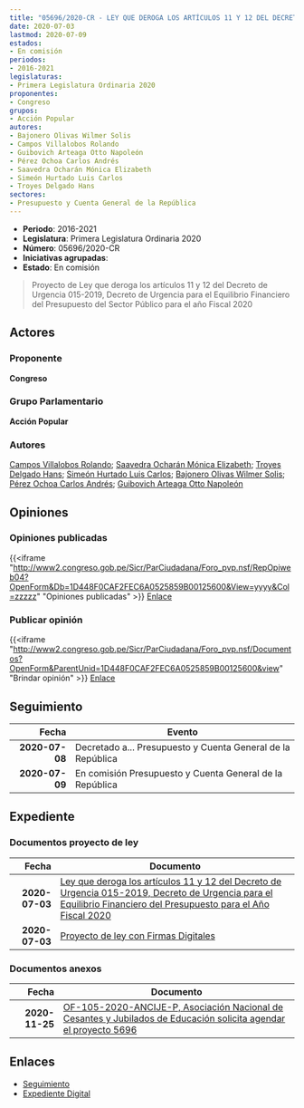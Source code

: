 ```yaml
---
title: "05696/2020-CR - LEY QUE DEROGA LOS ARTÍCULOS 11 Y 12 DEL DECRETO DE URGENCIA 015-2019, DECRETO DE URGENCIA PARA EL EQUILIBRIO FINANCIERO DEL PRESUPUESTO DEL SECTOR PÚBLICO PARA EL AÑO FISCAL 2020"
date: 2020-07-03
lastmod: 2020-07-09
estados:
- En comisión
periodos:
- 2016-2021
legislaturas:
- Primera Legislatura Ordinaria 2020
proponentes:
- Congreso
grupos:
- Acción Popular
autores:
- Bajonero Olivas Wilmer Solis
- Campos Villalobos Rolando
- Guibovich Arteaga Otto Napoleón
- Pérez Ochoa Carlos Andrés
- Saavedra Ocharán Mónica Elizabeth
- Simeón Hurtado Luis Carlos
- Troyes Delgado Hans
sectores:
- Presupuesto y Cuenta General de la República
---
```

- **Periodo**: 2016-2021
- **Legislatura**: Primera Legislatura Ordinaria 2020
- **Número**: 05696/2020-CR
- **Iniciativas agrupadas**: 
- **Estado**: En comisión

> Proyecto de Ley que deroga los artículos 11 y 12 del Decreto de Urgencia 015-2019, Decreto de Urgencia para el Equilibrio Financiero del Presupuesto del Sector Público para el año Fiscal 2020


## Actores

### Proponente

**Congreso**

### Grupo Parlamentario

**Acción Popular**

### Autores

[Campos Villalobos Rolando](mailto:mailto:r_campos@congreso.gob.pe); [Saavedra Ocharán Mónica Elizabeth](mailto:mailto:msaavedra@congreso.gob.pe); [Troyes Delgado Hans](mailto:mailto:htroyes@congreso.gob.pe); [Simeón Hurtado Luis Carlos](mailto:mailto:lsimeon@congreso.gob.pe); [Bajonero Olivas Wilmer Solis](mailto:mailto:wbajonero@congreso.gob.pe); [Pérez Ochoa Carlos Andrés](mailto:mailto:cperezo@congreso.gob.pe); [Guibovich Arteaga Otto Napoleón](mailto:mailto:oguibovich@congreso.gob.pe)

## Opiniones

### Opiniones publicadas

{{<iframe "http://www2.congreso.gob.pe/Sicr/ParCiudadana/Foro_pvp.nsf/RepOpiweb04?OpenForm&Db=1D448F0CAF2FEC6A0525859B00125600&View=yyyy&Col=zzzzz" "Opiniones publicadas" >}}
[Enlace](http://www2.congreso.gob.pe/Sicr/ParCiudadana/Foro_pvp.nsf/RepOpiweb04?OpenForm&Db=1D448F0CAF2FEC6A0525859B00125600&View=yyyy&Col=zzzzz)

### Publicar opinión

{{<iframe "http://www2.congreso.gob.pe/Sicr/ParCiudadana/Foro_pvp.nsf/Documentos?OpenForm&ParentUnid=1D448F0CAF2FEC6A0525859B00125600&view" "Brindar opinión" >}}
[Enlace](http://www2.congreso.gob.pe/Sicr/ParCiudadana/Foro_pvp.nsf/Documentos?OpenForm&ParentUnid=1D448F0CAF2FEC6A0525859B00125600&view)


## Seguimiento

| Fecha | Evento |
|------:|--------|
| **2020-07-08** | Decretado a... Presupuesto y Cuenta General de la República |
| **2020-07-09** | En comisión Presupuesto y Cuenta General de la República |

## Expediente

### Documentos proyecto de ley

| Fecha | Documento |
|------:|-----------|
| **2020-07-03** | [Ley que deroga los artículos 11 y 12 del Decreto de Urgencia 015-2019, Decreto de Urgencia para el Equilibrio Financiero del Presupuesto para el Año Fiscal 2020](http://www.leyes.congreso.gob.pe/Documentos/2016_2021/Proyectos_de_Ley_y_de_Resoluciones_Legislativas/PL05696-20200703.pdf) |
| **2020-07-03** | [Proyecto de ley con Firmas Digitales](http://www.leyes.congreso.gob.pe/Documentos/2016_2021/Proyectos_de_Ley_y_de_Resoluciones_Legislativas/Proyectos_Firmas_digitales/PL05696.pdf) |

### Documentos anexos

| Fecha | Documento |
|------:|-----------|
| **2020-11-25** | [OF-105-2020-ANCIJE-P, Asociación Nacional de Cesantes y Jubilados de Educación solicita agendar el proyecto 5696](http://www.leyes.congreso.gob.pe/Documentos/2016_2021/Oficios/Otras_Instituciones/OF-105-2020-ANCIJE-P.pdf) |

## Enlaces

- [Seguimiento](http://www2.congreso.gob.pe/Sicr/TraDocEstProc/CLProLey2016.nsf/f7fff46988ca05b1052578e100829cc7/6f27fdc1fba787260525859b00067d03?OpenDocument)
- [Expediente Digital](http://www2.congreso.gob.pe/Sicr/TraDocEstProc/Expvirt_2011.nsf/visbusqptramdoc1621/05696?opendocument)

